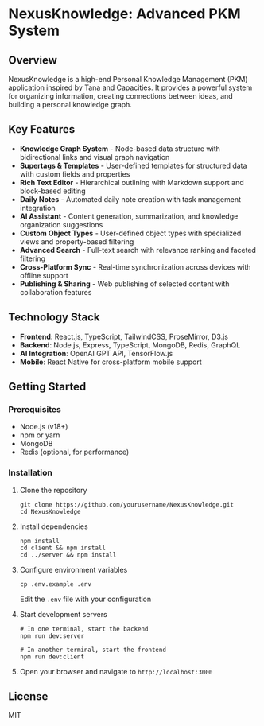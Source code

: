 # NexusKnowledge: Advanced PKM System

## Overview
NexusKnowledge is a high-end Personal Knowledge Management (PKM) application inspired by Tana and Capacities. It provides a powerful system for organizing information, creating connections between ideas, and building a personal knowledge graph.

## Key Features

- **Knowledge Graph System** - Node-based data structure with bidirectional links and visual graph navigation
- **Supertags & Templates** - User-defined templates for structured data with custom fields and properties
- **Rich Text Editor** - Hierarchical outlining with Markdown support and block-based editing
- **Daily Notes** - Automated daily note creation with task management integration
- **AI Assistant** - Content generation, summarization, and knowledge organization suggestions
- **Custom Object Types** - User-defined object types with specialized views and property-based filtering
- **Advanced Search** - Full-text search with relevance ranking and faceted filtering
- **Cross-Platform Sync** - Real-time synchronization across devices with offline support
- **Publishing & Sharing** - Web publishing of selected content with collaboration features

## Technology Stack

- **Frontend**: React.js, TypeScript, TailwindCSS, ProseMirror, D3.js
- **Backend**: Node.js, Express, TypeScript, MongoDB, Redis, GraphQL
- **AI Integration**: OpenAI GPT API, TensorFlow.js
- **Mobile**: React Native for cross-platform mobile support

## Getting Started

### Prerequisites
- Node.js (v18+)
- npm or yarn
- MongoDB
- Redis (optional, for performance)

### Installation

1. Clone the repository
   ```
   git clone https://github.com/yourusername/NexusKnowledge.git
   cd NexusKnowledge
   ```

2. Install dependencies
   ```
   npm install
   cd client && npm install
   cd ../server && npm install
   ```

3. Configure environment variables
   ```
   cp .env.example .env
   ```
   Edit the `.env` file with your configuration

4. Start development servers
   ```
   # In one terminal, start the backend
   npm run dev:server
   
   # In another terminal, start the frontend
   npm run dev:client
   ```

5. Open your browser and navigate to `http://localhost:3000`

## License
MIT
